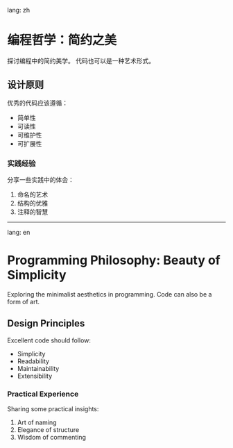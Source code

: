 lang: zh
# 编程哲学：简约之美
探讨编程中的简约美学。
代码也可以是一种艺术形式。

## 设计原则

优秀的代码应该遵循：
- 简单性
- 可读性
- 可维护性
- 可扩展性

### 实践经验

分享一些实践中的体会：
1. 命名的艺术
2. 结构的优雅
3. 注释的智慧

---
lang: en
# Programming Philosophy: Beauty of Simplicity
Exploring the minimalist aesthetics in programming.
Code can also be a form of art.

## Design Principles

Excellent code should follow:
- Simplicity
- Readability
- Maintainability
- Extensibility

### Practical Experience

Sharing some practical insights:
1. Art of naming
2. Elegance of structure
3. Wisdom of commenting
